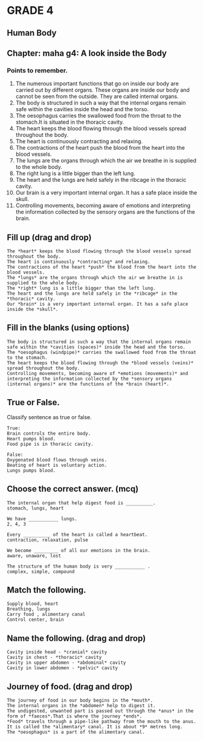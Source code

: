 # GRADE 4

## Human Body

## Chapter: maha g4: A look inside the Body

### Points to remember.

1. The numerous important functions that go on inside our body are carried out by different organs. These organs are inside our body and cannot be seen from the outside. They are called internal organs.
2. The body is structured in such a way that the internal organs remain safe within the cavities inside the head and the torso.
3. The oesophagus carries the swallowed food from the throat to the stomach.It is situated in the thoracic cavity.
4. The heart keeps the blood flowing through the blood vessels spread
throughout the body.
5. The heart is continuously contracting and relaxing.
6. The contractions of the heart push the blood from the heart into the blood vessels.
7. The lungs are the organs through which the air we breathe in is supplied to the whole body. 
8. The right lung is a little bigger than the left lung.
9. The heart and the lungs are held safely in the ribcage in the thoracic cavity.
10. Our brain is a very important internal organ. It has a safe place inside the skull. 
11. Controlling movements, becoming aware of emotions and interpreting the information collected by the sensory organs are the
functions of the brain.

## Fill up (drag and drop)
```
The *heart* keeps the blood flowing through the blood vessels spread
throughout the body.
The heart is continuously *contracting* and relaxing.
The contractions of the heart *push* the blood from the heart into the blood vessels.
The *lungs* are the organs through which the air we breathe in is supplied to the whole body. 
The *right* lung is a little bigger than the left lung.
The heart and the lungs are held safely in the *ribcage* in the *thoracic* cavity.
Our *brain* is a very important internal organ. It has a safe place inside the *skull*. 
```
## Fill in the blanks (using options)
```
The body is structured in such a way that the internal organs remain safe within the *cavities (spaces)* inside the head and the torso.
The *oesophagus (windpipe)* carries the swallowed food from the throat to the stomach.
The heart keeps the blood flowing through the *blood vessels (veins)* spread throughout the body.
Controlling movements, becoming aware of *emotions (movements)* and interpreting the information collected by the *sensory organs (internal organs)* are the functions of the *brain (heart)*.
```
## True or False.

Classify sentence as true or false.
```
True:
Brain controls the entire body.
Heart pumps blood.
Food pipe is in thoracic cavity.

False:
Oxygenated blood flows through veins.
Beating of heart is voluntary action.
Lungs pumps blood.
```
## Choose the correct answer. (mcq)
```
The internal organ that help digest food is __________.
stomach, lungs, heart

We have ___________ lungs.
2, 4, 3

Every __________ of the heart is called a heartbeat.
contraction, relaxation, pulse

We become _________ of all our emotions in the brain.
aware, unaware, lost

The structure of the human body is very ___________ .
complex, simple, compound

```
## Match the following.
```
Supply blood, heart
Breathing, lungs
Carry food , alimentary canal
Control center, brain

```
## Name the following. (drag and drop)
```
Cavity inside head - *cranial* cavity
Cavity in chest - *thoracic* cavity
Cavity in upper abdomen - *abdominal* cavity
Cavity in lower abdomen - *pelvic* cavity
```
## Journey of food. (drag and drop)
```
The journey of food in our body begins in the *mouth*. 
The internal organs in the *abdomen* help to digest it. 
The undigested, unwanted part is passed out through the *anus* in the form of *faeces*.That is where the journey *ends*.
*Food* travels through a pipe-like pathway from the mouth to the anus. It is called the *alimentary* canal. It is about *9* metres long. 
The *oesophagus* is a part of the alimentary canal.
```

